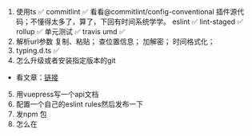 1. 使用ts ✅ 
  commitlint ✅ 看看@commitlint/config-conventional 插件源代码；不懂得太多了，算了，下回有时间系统学学。
  eslint ✅ 
  lint-staged ✅
  rollup ✅ 
  单元测试 ✅
  travis
  umd ✅
2. 解析url参数
   复制、粘贴；
   查位置信息；
   加解密；
   时间格式化；
3. typing.d.ts ✅
4. 怎么升级或者安装指定版本的git 
 - 看文章：[链接](https://blog.csdn.net/weixin_44607611/article/details/113655989)
5. 用vuepress写一个api文档
6. 配置一个自己的eslint rules然后发布一下
7. 发npm 包
8. 怎么在
